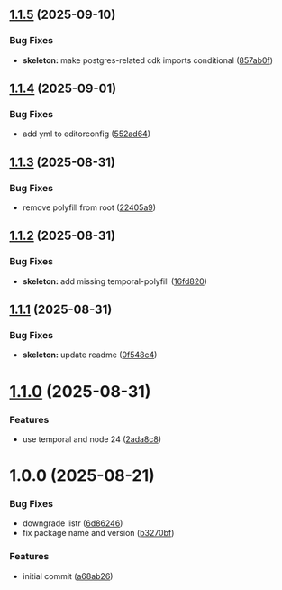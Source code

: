 ## [1.1.5](https://github.com/soliantconsulting/create-taxum-api/compare/v1.1.4...v1.1.5) (2025-09-10)


### Bug Fixes

* **skeleton:** make postgres-related cdk imports conditional ([857ab0f](https://github.com/soliantconsulting/create-taxum-api/commit/857ab0fed8871dbd074e342be6b764059bf29688))

## [1.1.4](https://github.com/soliantconsulting/create-taxum-api/compare/v1.1.3...v1.1.4) (2025-09-01)


### Bug Fixes

* add yml to editorconfig ([552ad64](https://github.com/soliantconsulting/create-taxum-api/commit/552ad640328defaeb3ad5f7762925daf4011c701))

## [1.1.3](https://github.com/soliantconsulting/create-taxum-api/compare/v1.1.2...v1.1.3) (2025-08-31)


### Bug Fixes

* remove polyfill from root ([22405a9](https://github.com/soliantconsulting/create-taxum-api/commit/22405a92897941fad63bb42b006cab0df2b22f2b))

## [1.1.2](https://github.com/soliantconsulting/create-taxum-api/compare/v1.1.1...v1.1.2) (2025-08-31)


### Bug Fixes

* **skeleton:** add missing temporal-polyfill ([16fd820](https://github.com/soliantconsulting/create-taxum-api/commit/16fd820162ca80e6fd1f60ab8ac190a38a462afe))

## [1.1.1](https://github.com/soliantconsulting/create-taxum-api/compare/v1.1.0...v1.1.1) (2025-08-31)


### Bug Fixes

* **skeleton:** update readme ([0f548c4](https://github.com/soliantconsulting/create-taxum-api/commit/0f548c4349695ded279797164e0d1442feafab41))

# [1.1.0](https://github.com/soliantconsulting/create-taxum-api/compare/v1.0.0...v1.1.0) (2025-08-31)


### Features

* use temporal and node 24 ([2ada8c8](https://github.com/soliantconsulting/create-taxum-api/commit/2ada8c8f10716259e304a260c748907f3e7a54e3))

# 1.0.0 (2025-08-21)


### Bug Fixes

* downgrade listr ([6d86246](https://github.com/soliantconsulting/create-taxum-api/commit/6d862460bf905b46332d5824ca9475b43f2de10d))
* fix package name and version ([b3270bf](https://github.com/soliantconsulting/create-taxum-api/commit/b3270bf9851cc37a55efe41044a5ad2c633cce81))


### Features

* initial commit ([a68ab26](https://github.com/soliantconsulting/create-taxum-api/commit/a68ab2671cc06346be35a872f8149afc4ded2a31))
